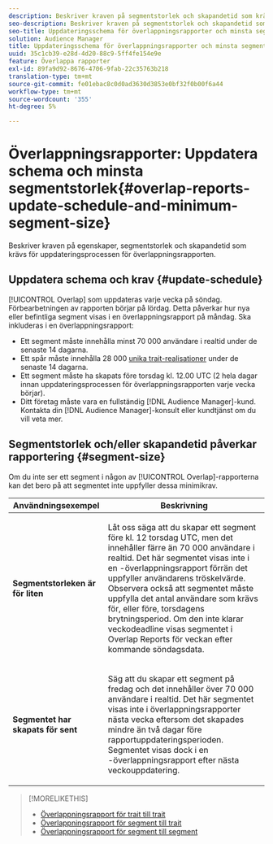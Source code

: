 ```yaml
---
description: Beskriver kraven på segmentstorlek och skapandetid som krävs för uppdateringsprocessen för överlappningsrapporten.
seo-description: Beskriver kraven på segmentstorlek och skapandetid som krävs för uppdateringsprocessen för överlappningsrapporten.
seo-title: Uppdateringsschema för överlappningsrapporter och minsta segmentstorlek
solution: Audience Manager
title: Uppdateringsschema för överlappningsrapporter och minsta segmentstorlek
uuid: 35c1cb39-e28d-4d20-88c9-5ff4fe154e9e
feature: Överlappa rapporter
exl-id: 89fa9d92-8676-4706-9fab-22c35763b218
translation-type: tm+mt
source-git-commit: fe01ebac8c0d0ad3630d3853e0bf32f0b00f6a44
workflow-type: tm+mt
source-wordcount: '355'
ht-degree: 5%

---
```


# Överlappningsrapporter: Uppdatera schema och minsta segmentstorlek{#overlap-reports-update-schedule-and-minimum-segment-size}

Beskriver kraven på egenskaper, segmentstorlek och skapandetid som krävs för uppdateringsprocessen för överlappningsrapporten.

## Uppdatera schema och krav {#update-schedule}

[!UICONTROL Overlap] som uppdateras varje vecka på söndag. Förbearbetningen av rapporten börjar på lördag. Detta påverkar hur nya eller befintliga segment visas i en överlappningsrapport på måndag. Ska inkluderas i en överlappningsrapport:

* Ett segment måste innehålla minst 70 000 användare i realtid under de senaste 14 dagarna.
* Ett spår måste innehålla 28 000 [unika trait-realisationer](/help/using/features/traits/trait-and-segment-qualification-reference.md) under de senaste 14 dagarna.
* Ett segment måste ha skapats före torsdag kl. 12.00 UTC (2 hela dagar innan uppdateringsprocessen för överlappningsrapporten varje vecka börjar).
* Ditt företag måste vara en fullständig [!DNL Audience Manager]-kund. Kontakta din [!DNL Audience Manager]-konsult eller kundtjänst om du vill veta mer.

## Segmentstorlek och/eller skapandetid påverkar rapportering {#segment-size}

Om du inte ser ett segment i någon av [!UICONTROL Overlap]-rapporterna kan det bero på att segmentet inte uppfyller dessa minimikrav.

<table id="table_BE2937C1FA314BBDBD1D026321D6E6B1"> 
 <thead> 
  <tr> 
   <th colname="col1" class="entry"> Användningsexempel </th> 
   <th colname="col2" class="entry"> Beskrivning </th> 
  </tr> 
 </thead>
 <tbody> 
  <tr> 
   <td colname="col1"> <p> <b>Segmentstorleken är för liten</b> </p> </td> 
   <td colname="col2"> <p>Låt oss säga att du skapar ett segment före kl. 12 torsdag UTC, men det innehåller färre än 70 000 användare i realtid. Det här segmentet visas inte i en <span class="wintitle">-överlappningsrapport</span> förrän det uppfyller användarens tröskelvärde. Observera också att segmentet måste uppfylla det antal användare som krävs för, eller före, torsdagens brytningsperiod. Om den inte klarar veckodeadline visas segmentet i <span class="wintitle"> Overlap Reports</span> för veckan efter kommande söndagsdata. </p> </td> 
  </tr> 
  <tr> 
   <td colname="col1"> <p> <b>Segmentet har skapats för sent</b> </p> </td> 
   <td colname="col2"> <p>Säg att du skapar ett segment på fredag och det innehåller över 70 000 användare i realtid. Det här segmentet visas inte i <span class="wintitle"> överlappningsrapporter</span> nästa vecka eftersom det skapades mindre än två dagar före rapportuppdateringsperioden. Segmentet visas dock i en <span class="wintitle">-överlappningsrapport</span> efter nästa veckouppdatering. </p> </td> 
  </tr> 
 </tbody> 
</table>

>[!MORELIKETHIS]
>
>* [Överlappningsrapport för trait till trait](../../reporting/dynamic-reports/trait-trait-overlap-report.md#trait-to-trait-overlap-report)
>* [Överlappningsrapport för segment till trait](../../reporting/dynamic-reports/segment-trait-overlap-report.md)
>* [Överlappningsrapport för segment till segment](../../reporting/dynamic-reports/segment-segment-overlap-report.md)

